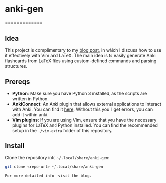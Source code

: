 # anki-gen
=============
## Idea
This project is complimentary to my [blog post](https://fordeyn.tech), in which I discuss how to use it effectively with Vim and LaTeX. The main idea is to easily generate Anki flashcards from LaTeX files using custom-defined commands and parsing structures. 

## Prereqs
- **Python**: Make sure you have Python 3 installed, as the scripts are written in Python.
- **AnkiConnect**: An Anki plugin that allows external applications to interact with Anki. You can find it [here](https://ankiweb.net/shared/info/2055492159). Without this you'll get errors, you can add it within anki.
- **Vim plugins**: If you are using Vim, ensure that you have the necessary plugins for LaTeX and Python installed. You can find the recommended setup in the `./vim-extra` folder of this repository.

## Install
Clone the repository into `~/.local/share/anki-gen`:

```bash
git clone <repo-url> ~/.local/share/anki-gen

For more detailed info, visit the blog. 
